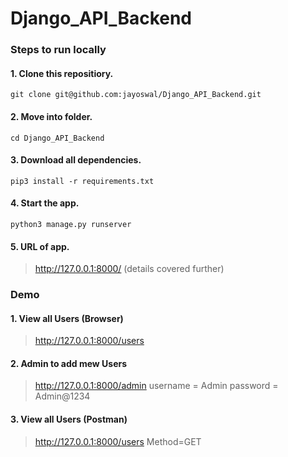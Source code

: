 # Django_API_Backend

### Steps to run locally

#### 1. Clone this repositiory.
 `git clone git@github.com:jayoswal/Django_API_Backend.git`
 
#### 2. Move into folder.
 `cd Django_API_Backend`
 
#### 3. Download all dependencies.
 `pip3 install -r requirements.txt`
 
#### 4. Start the app.
 `python3 manage.py runserver`

#### 5. URL of app.
> http://127.0.0.1:8000/
  (details covered further)
  
### Demo
#### 1. View all Users (Browser)
> http://127.0.0.1:8000/users

#### 2. Admin to add mew Users
> http://127.0.0.1:8000/admin
> username = Admin
> password = Admin@1234


#### 3. View all Users (Postman)
> http://127.0.0.1:8000/users Method=GET
